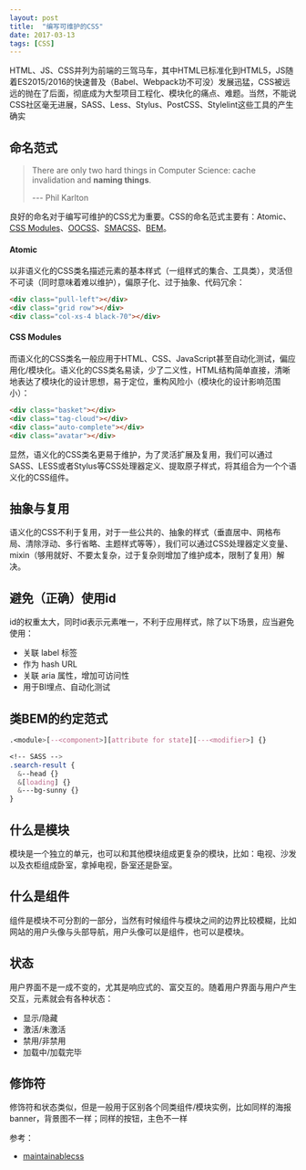 ```yaml
---
layout: post
title:  "编写可维护的CSS"
date: 2017-03-13
tags: [CSS]
---
```


HTML、JS、CSS并列为前端的三驾马车，其中HTML已标准化到HTML5，JS随着ES2015/2016的快速普及（Babel、Webpack功不可没）发展迅猛，CSS被远远的抛在了后面，彻底成为大型项目工程化、模块化的痛点、难题。当然，不能说CSS社区毫无进展，SASS、Less、Stylus、PostCSS、Stylelint这些工具的产生确实

## 命名范式

> There are only two hard things in Computer Science: cache invalidation and **naming things**.
>
> --- Phil Karlton

良好的命名对于编写可维护的CSS尤为重要。CSS的命名范式主要有：Atomic、[CSS Modules](https://github.com/css-modules/css-modules)、[OOCSS](http://oocss.org/)、[SMACSS](https://smacss.com/)、[BEM](http://getbem.com/)。

<!-- more -->

#### Atomic

以非语义化的CSS类名描述元素的基本样式（一组样式的集合、工具类），灵活但不可读（同时意味着难以维护），偏原子化、过于抽象、代码冗余：

```html
<div class="pull-left"></div>
<div class="grid row"></div>
<div class="col-xs-4 black-70"></div>
```

#### CSS Modules

而语义化的CSS类名一般应用于HTML、CSS、JavaScript甚至自动化测试，偏应用化/模块化。语义化的CSS类名易读，少了二义性，HTML结构简单直接，清晰地表达了模块化的设计思想，易于定位，重构风险小（模块化的设计影响范围小）：

```html
<div class="basket"></div>
<div class="tag-cloud"></div>
<div class="auto-complete"></div>
<div class="avatar"></div>
```

显然，语义化的CSS类名更易于维护，为了灵活扩展及复用，我们可以通过SASS、LESS或者Stylus等CSS处理器定义、提取原子样式，将其组合为一个个语义化的CSS组件。

## 抽象与复用

语义化的CSS不利于复用，对于一些公共的、抽象的样式（垂直居中、网格布局、清除浮动、多行省略、主题样式等等），我们可以通过CSS处理器定义变量、mixin（够用就好、不要太复杂，过于复杂则增加了维护成本，限制了复用）解决。

## 避免（正确）使用id

id的权重太大，同时id表示元素唯一，不利于应用样式，除了以下场景，应当避免使用：

  - 关联 label 标签
  - 作为 hash URL
  - 关联 aria 属性，增加可访问性
  - 用于BI埋点、自动化测试

## 类BEM的约定范式

```css
.<module>[--<component>][attribute for state][---<modifier>] {}
```

```scss
<!-- SASS -->
.search-result {
  &--head {}
  &[loading] {}
  &---bg-sunny {}
}
```

## 什么是模块

模块是一个独立的单元，也可以和其他模块组成更复杂的模块，比如：电视、沙发以及衣柜组成卧室，拿掉电视，卧室还是卧室。

## 什么是组件

组件是模块不可分割的一部分，当然有时候组件与模块之间的边界比较模糊，比如网站的用户头像与头部导航，用户头像可以是组件，也可以是模块。

## 状态

用户界面不是一成不变的，尤其是响应式的、富交互的。随着用户界面与用户产生交互，元素就会有各种状态：

- 显示/隐藏
- 激活/未激活
- 禁用/非禁用
- 加载中/加载完毕

## 修饰符

修饰符和状态类似，但是一般用于区别各个同类组件/模块实例，比如同样的海报banner，背景图不一样；同样的按钮，主色不一样

参考：

- [maintainablecss](http://maintainablecss.com/)
